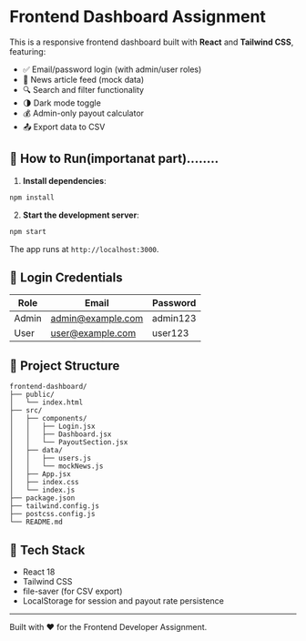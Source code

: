 # Frontend Dashboard Assignment

This is a responsive frontend dashboard built with **React** and **Tailwind CSS**, featuring:
- ✅ Email/password login (with admin/user roles)
- 📰 News article feed (mock data)
- 🔍 Search and filter functionality
- 🌗 Dark mode toggle
- 💰 Admin-only payout calculator
- 📤 Export data to CSV

## 🔧 How to Run(importanat part)........

1. **Install dependencies**:

```bash
npm install
```

2. **Start the development server**:

```bash
npm start
```

The app runs at `http://localhost:3000`.

## 🔐 Login Credentials

| Role  | Email                | Password   |
|-------|----------------------|------------|
| Admin | admin@example.com    | admin123   |
| User  | user@example.com     | user123    |

## 📂 Project Structure

```
frontend-dashboard/
├── public/
│   └── index.html
├── src/
│   ├── components/
│   │   ├── Login.jsx
│   │   ├── Dashboard.jsx
│   │   └── PayoutSection.jsx
│   ├── data/
│   │   ├── users.js
│   │   └── mockNews.js
│   ├── App.jsx
│   ├── index.css
│   └── index.js
├── package.json
├── tailwind.config.js
├── postcss.config.js
└── README.md
```

## 🧪 Tech Stack

- React 18
- Tailwind CSS
- file-saver (for CSV export)
- LocalStorage for session and payout rate persistence

---

Built with ❤️ for the Frontend Developer Assignment.
